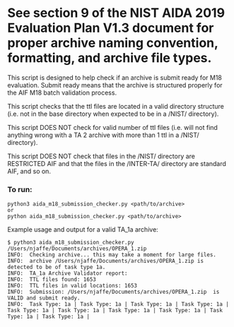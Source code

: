 # See section 9 of the NIST AIDA 2019 Evaluation Plan V1.3 document for proper archive naming convention, formatting, and archive file types. #

This script is designed to help check if an archive is submit ready for M18 evaluation. 
Submit ready means that the archive is structured properly for the AIF M18 batch validation process.

This script checks that the ttl files are located in a valid directory structure (i.e. not in the base directory when expected to be in a /NIST/ directory).

This script DOES NOT check for valid number of ttl files (i.e. will not find anything wrong with a TA 2 archive with more than 1 ttl in a /NIST/ directory).

This script DOES NOT check that files in the /NIST/ directory are RESTRICTED AIF and that the files in the /INTER-TA/ directory are standard AIF, and so on. 

### To run: ###

    python3 aida_m18_submission_checker.py <path/to/archive>
    or
    python aida_m18_submission_checker.py <path/to/archive>
    
    
Example usage and output for a valid TA_1a archive:
    
    $ python3 aida_m18_submission_checker.py /Users/njaffe/Documents/archives/OPERA_1.zip 
    INFO:  Checking archive... this may take a moment for large files.
    INFO:  archive /Users/njaffe/Documents/archives/OPERA_1.zip is detected to be of task type 1a.
    INFO:  TA_1a Archive Validator report:
    INFO:  TTL files found: 1653
    INFO:  TTL files in valid locations: 1653
    INFO:  Submission: /Users/njaffe/Documents/archives/OPERA_1.zip  is VALID and submit ready.
    INFO:  Task Type: 1a | Task Type: 1a | Task Type: 1a | Task Type: 1a | Task Type: 1a | Task Type: 1a | Task Type: 1a | Task Type: 1a | Task Type: 1a | Task Type: 1a |
    